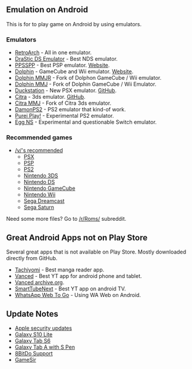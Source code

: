 ## Emulation on Android

This is for to play game on Android by using emulators.

### Emulators

- [RetroArch](https://www.retroarch.com/?page=platforms) - All in one emulator.
- [DraStic DS Emulator](https://play.google.com/store/apps/details?id=com.dsemu.drastic) - Best NDS emulator.
- [PPSSPP](https://play.google.com/store/apps/details?id=org.ppsspp.ppssppgold) - Best PSP emulator. [Website](https://www.ppsspp.org/downloads.html).
- [Dolphin](https://play.google.com/store/apps/details?id=org.dolphinemu.dolphinemu) - GameCube and Wii emulator. [Website](https://dolphin-emu.org/download/).
- [Dolphin MMJR](https://github.com/Bankaimaster999/dolphin/releases) - Fork of Dolphon GameCube / Wii emulator. 
- [Dolphin MMJ](https://github.com/weihuoya/dolphin/releases) - Fork of Dolphin GameCube / Wii Emulator.
- [Duckstation](https://play.google.com/store/apps/details?id=com.github.stenzek.duckstation) - New PSX emulator. [GitHub](https://github.com/stenzek/duckstation/releases).
- [Citra](https://play.google.com/store/apps/details?id=org.citra.citra_emu) - 3ds emulator. [GitHub](https://github.com/citra-emu/citra-android/releases/).
- [Citra MMJ](https://github.com/weihuoya/citra/releases) - Fork of Citra 3ds emulator.
- [DamonPS2](https://play.google.com/store/apps/details?id=com.damonplay.damonps2.free) - PS2 emulator that kind-of work.
- [Purei Play!](https://purei.org/downloads.php) - Experimental PS2 emulator.
- [Egg NS](https://eggns.wordpress.com/) - Experimental and questionable Switch emulator.

### Recommended games

- [/v/'s recommended](https://vsrecommendedgames.fandom.com/wiki/V/%27s_Recommended_Games_Wiki)
  - [PSX](https://vsrecommendedgames.fandom.com/wiki/PlayStation)
  - [PSP](https://vsrecommendedgames.fandom.com/wiki/PlayStation_Portable)
  - [PS2](https://vsrecommendedgames.fandom.com/wiki/PlayStation_2)
  - [Nintendo 3DS](https://vsrecommendedgames.fandom.com/wiki/Nintendo_3DS)
  - [Nintendo DS](https://vsrecommendedgames.fandom.com/wiki/Nintendo_DS)
  - [Nintendo GameCube](https://vsrecommendedgames.fandom.com/wiki/Gamecube)
  - [Nintendo Wii](https://vsrecommendedgames.fandom.com/wiki/Wii)
  - [Sega Dreamcast](https://vsrecommendedgames.fandom.com/wiki/Dreamcast)
  - [Sega Saturn](https://vsrecommendedgames.fandom.com/wiki/Saturn)

Need some more files? Go to [/r/Roms/](https://www.reddit.com/r/Roms/) subreddit.

## Great Android Apps not on Play Store

Several great apps that is not available on Play Store.
Mostly downloaded directly from GitHub.

- [Tachiyomi](https://github.com/tachiyomiorg/tachiyomi/releases) - Best manga reader app.
- [Vanced](https://github.com/YTVanced/VancedManager/releases) - Best YT app for android phone and tablet.
- [Vanced archive.org](https://web.archive.org/web/20220301104755/https://vancedapp.com/).
- [SmartTubeNext](https://github.com/yuliskov/SmartTubeNext) - Best YT app on android TV.
- [WhatsApp Web To Go](https://github.com/92lleo/WhatsappWebToGo/releases) - Using WA Web on Android.

## Update Notes

- [Apple security updates](https://support.apple.com/en-us/HT201222)
- [Galaxy S10 Lite](https://doc.samsungmobile.com/sm-g770f/phe/doc.html)
- [Galaxy Tab S6](https://doc.samsungmobile.com/SM-T865/XID/doc.html)
- [Galaxy Tab A with S Pen](https://doc.samsungmobile.com/SM-P205/XTC/doc.html)
- [8BitDo Support](https://support.8bitdo.com)
- [GameSir](https://www.gamesir.hk/pages/gamesir-app)

